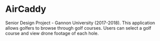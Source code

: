 # AirCaddy
Senior Design Project - Gannon University (2017-2018).  This application allows golfers to browse through golf courses.  Users can select a golf course and view drone footage of each hole.
